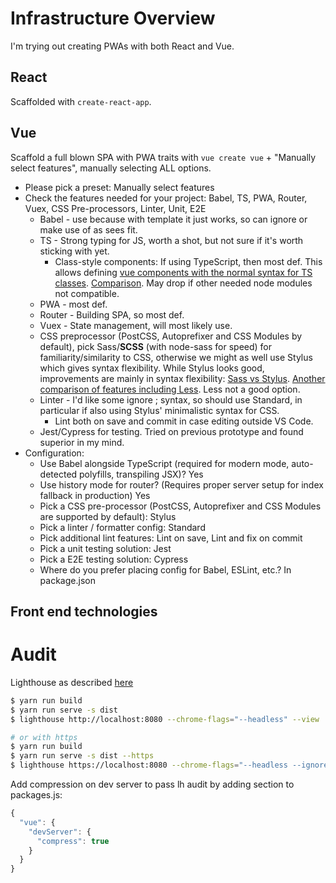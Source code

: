 # Infrastructure Overview

I'm trying out creating PWAs with both React and Vue.

## React

Scaffolded with `create-react-app`.

## Vue
Scaffold a full blown SPA with PWA traits with `vue create vue` + "Manually select features", manually selecting ALL options.
* Please pick a preset: Manually select features
* Check the features needed for your project: Babel, TS, PWA, Router, Vuex, CSS Pre-processors, Linter, Unit, E2E
  * Babel - use because with template it just works, so can ignore or make use of as sees fit.
  * TS - Strong typing for JS, worth a shot, but not sure if it's worth sticking with yet.
    * Class-style components: If using TypeScript, then most def. This allows defining [vue components with the normal syntax for TS classes](https://vuejs.org/v2/guide/class-and-style.html). [Comparison](https://medium.com/haiiro-io/why-i-use-vue-class-component-472579a266b4). May drop if other needed node modules not compatible.
  * PWA - most def.
  * Router - Building SPA, so most def.
  * Vuex - State management, will most likely use.
  * CSS preprocessor (PostCSS, Autoprefixer and CSS Modules by default), pick Sass/**SCSS** (with node-sass for speed) for familiarity/similarity to CSS, otherwise we might as well use Stylus which gives syntax flexibility. While Stylus looks good, improvements are mainly in syntax flexibility: [Sass vs Stylus](https://designshack.net/articles/css/sass-vs-stylus-who-wins-the-minimal-syntax-battle/). [Another comparison of features including Less](https://code.tutsplus.com/tutorials/sass-vs-less-vs-stylus-preprocessor-shootout--net-24320). Less not a good option.
  * Linter - I'd like some ignore ; syntax, so should use Standard, in particular if also using Stylus' minimalistic syntax for CSS.
    * Lint both on save and commit in case editing outside VS Code.
  * Jest/Cypress for testing. Tried on previous prototype and found superior in my mind.
* Configuration:
  * Use Babel alongside TypeScript (required for modern mode, auto-detected polyfills, transpiling JSX)? Yes
  * Use history mode for router? (Requires proper server setup for index fallback in production) Yes
  * Pick a CSS pre-processor (PostCSS, Autoprefixer and CSS Modules are supported by default): Stylus
  * Pick a linter / formatter config: Standard
  * Pick additional lint features: Lint on save, Lint and fix on commit
  * Pick a unit testing solution: Jest
  * Pick a E2E testing solution: Cypress
  * Where do you prefer placing config for Babel, ESLint, etc.? In package.json

## Front end technologies

# Audit
Lighthouse as described [here](https://www.telerik.com/blogs/building-pwas-with-vuejs)
```sh
$ yarn run build
$ yarn run serve -s dist
$ lighthouse http://localhost:8080 --chrome-flags="--headless" --view

# or with https
$ yarn run build
$ yarn run serve -s dist --https
$ lighthouse https://localhost:8080 --chrome-flags="--headless --ignore-certificate-errors" --view
```

Add compression on dev server to pass lh audit by adding section to packages.js:
```js
{
  "vue": {
    "devServer": {
      "compress": true
    }
  }
}
```